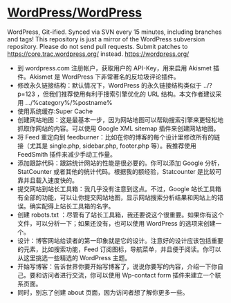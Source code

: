 # [WordPress/WordPress](https://github.com/WordPress/WordPress)

WordPress, Git-ified. Synced via SVN every 15 minutes, including branches and tags! This repository is just a mirror of the WordPress subversion repository. Please do not send pull requests. Submit patches to https://core.trac.wordpress.org/ instead. https://wordpress.org/

* 到 wordpress.com 注册帐户，获取用户的 API-Key，用来启用 Akismet 插件。Akismet 是 WordPress 下非常著名的反垃圾评论插件。
* 修改永久链接结构：默认情况下，WordPress 的永久链接结构类似于 ../?p=123 ，但我们推荐使用有利于搜索引擎优化的 URL 结构。本文作者建议采用 …/%category%/%postname%
* 使用系统缓存:Super Cache
* 创建网站地图：这是最基本一步，因为网站地图可以帮助搜索引擎来更轻松地抓取你网站的内容。可以使用 Google XML sitemap 插件来创建网站地图。
* 将 Feed 重定向到 feedburner：比如在你的博客的每个设计里修改所有的链接（尤其是 single.php, sidebar.php, footer.php 等）。我推荐使用 FeedSmith 插件来减少手动工作量。
* 添加跟踪代码：跟踪统计网站的性能是很必要的。你可以添加 Google 分析，StatCounter 或者其他的统计代码。根据我的额经验，Statcounter 是比较可靠并且载入速度快的。
* 提交网站到站长工具箱：我几乎没有注意到这点。不过，Google 站长工具箱有全部的功能，可以让你提交网站地图，显示网站搜索分析结果和网站上的错误。确实配得上站长工具箱的名字。
* 创建 robots.txt ：尽管有了站长工具箱，我还要说这个很重要。如果你有这个文件，可以分析一下；如果还没有，也可以使用 WordPress 的选项来创建一个。
* 设计：博客网站给读者的第一印象就是它的设计。注意好的设计应该包括重要的元素，比如搜索功能，Feed 订阅图标，导航菜单，并且便于阅读。你可以从这里挑选一些精选的 WordPress 主题。
* 开始写博客：告诉世界你要开始写博客了，说说你要写的内容，介绍一下你自己。要和访问者进行交流，你可以使用 Wp-contact form 插件来建立一个联系页面。
* 同时，别忘了创建 about 页面，因为访问者想了解你更多一些。

